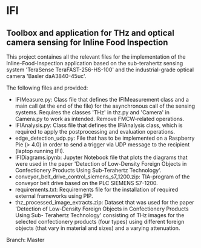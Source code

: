 # IFI
## Toolbox and application for THz and optical camera sensing for Inline Food Inspection
This project containes all the relevant files for the implementation of the Inline-Food-Inspection application based on the sub-terahertz sensing system 'TeraSense TeraFAST-256-HS-100' and the industrial-grade optical camera 'Basler daA3840-45uc'.

The following files and provided:
- IFIMeasure.py: Class file that defines the IFIMeasurement class and a main call (at the end of the file) for the asynchronous call of the sensing systems. Requires the classes 'THz' in thz.py and 'Camera' in Camera.py to work as intended. Remove FMCW-related operations.
- IFIAnalysis.py: Class file that defines the IFIAnalysis class, which is required to apply the postprocessing and evaluation operations.
- edge_detection_udp.py: File that has to be implemented on a Raspberry Pie (> 4.0) in order to send a trigger via UDP message to the recipient (laptop running IFI).
- IFIDiagrams.ipynb: Jupyter Notebook file that plots the diagrams that were used in the paper 'Detection of Low-Density Foreign Objects in Confectionery Products Using Sub-Terahertz Technology'.
- conveyor_belt_drive_control_siemens_s7_1200.zip: TIA-program of the conveyor belt drive based on the PLC SIEMENS S7-1200.
- requirements.txt: Requirements file for the installation of required external frameworks using PIP.
- thz_processed_image_extracts.zip: Dataset that was used for the paper 'Detection of Low-Density Foreign Objects in Confectionery Products Using Sub-
Terahertz Technology' consisting of THz images for the selected confectionery products (four types) using different foreign objects (that vary in material and sizes) and a varying attenuation. 

Branch: Master
